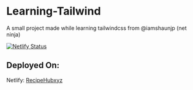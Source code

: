 # Learning-Tailwind
A small project made while learning tailwindcss from @iamshaunjp (net ninja)

[![Netlify Status](https://api.netlify.com/api/v1/badges/442c7b4c-7a60-4572-9073-6e4409f297f7/deploy-status)](https://app.netlify.com/sites/recipehubxyz/deploys)

## Deployed On:

Netlify: [RecipeHubxyz](https://recipehubxyz.netlify.app/)
